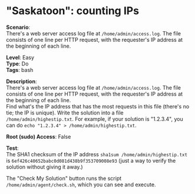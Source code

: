 # "Saskatoon": counting IPs

**Scenario**:  
There's a web server access log file at `/home/admin/access.log`. The file consists of one line per HTTP request, with the requester's IP address at the beginning of each line.

**Level**: Easy  
**Type**: Do  
**Tags**: bash  

**Description**:  
There's a web server access log file at `/home/admin/access.log`. The file consists of one line per HTTP request, with the requester's IP address at the beginning of each line.  
Find what's the IP address that has the most requests in this file (there's no tie; the IP is unique). Write the solution into a file `/home/admin/highestip.txt`. For example, if your solution is "1.2.3.4", you can do `echo "1.2.3.4" > /home/admin/highestip.txt`.

**Root (sudo) Access**: False  

**Test**:  
The SHA1 checksum of the IP address `sha1sum /home/admin/highestip.txt` is `6ef426c40652babc0d081d438b9f353709008e93` (just a way to verify the solution without giving it away.)

The "Check My Solution" button runs the script `/home/admin/agent/check.sh`, which you can see and execute.
